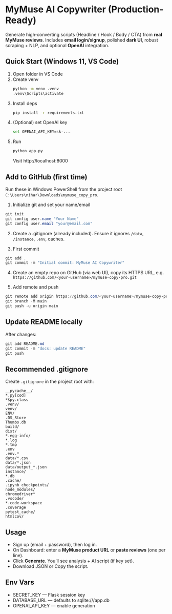 
# MyMuse AI Copywriter (Production-Ready)

Generate high‑converting scripts (Headline / Hook / Body / CTA) from **real MyMuse reviews**.
Includes **email login/signup**, polished **dark UI**, robust scraping + NLP, and optional **OpenAI** integration.

## Quick Start (Windows 11, VS Code)
1. Open folder in VS Code
2. Create venv
   ```bash
   python -m venv .venv
   .venv\Scripts\activate
   ```
3. Install deps
   ```bash
   pip install -r requirements.txt
   ```
4. (Optional) set OpenAI key
   ```bash
   set OPENAI_API_KEY=sk-...
   ```
5. Run
   ```bash
   python app.py
   ```
   Visit http://localhost:8000

## Add to GitHub (first time)
Run these in Windows PowerShell from the project root `C:\Users\nihar\Downloads\mymuse_copy_pro`.

1) Initialize git and set your name/email
```powershell
git init
git config user.name "Your Name"
git config user.email "your@email.com"
```

2) Create a .gitignore (already included). Ensure it ignores `/data`, `/instance`, `.env`, caches.

3) First commit
```powershell
git add .
git commit -m "Initial commit: MyMuse AI Copywriter"
```

4) Create an empty repo on GitHub (via web UI), copy its HTTPS URL, e.g.
`https://github.com/<your-username>/mymuse-copy-pro.git`

5) Add remote and push
```powershell
git remote add origin https://github.com/<your-username>/mymuse-copy-pro.git
git branch -M main
git push -u origin main
```

## Update README locally
After changes:
```powershell
git add README.md
git commit -m "docs: update README"
git push
```

## Recommended .gitignore
Create `.gitignore` in the project root with:
```
__pycache__/
*.py[cod]
*$py.class
.venv/
venv/
ENV/
.DS_Store
Thumbs.db
build/
dist/
*.egg-info/
*.log
*.tmp
.env
.env.*
data/*.csv
data/*.json
data/output_*.json
instance/
*.db
.cache/
.ipynb_checkpoints/
node_modules/
chromedriver*
.vscode/
*.code-workspace
.coverage
pytest_cache/
htmlcov/
```

## Usage
- Sign up (email + password), then log in.
- On Dashboard: enter a **MyMuse product URL** or **paste reviews** (one per line).
- Click **Generate**. You’ll see analysis + AI script (if key set).
- Download JSON or Copy the script.

## Env Vars
- SECRET_KEY — Flask session key
- DATABASE_URL — defaults to sqlite:///app.db
- OPENAI_API_KEY — enable generation
